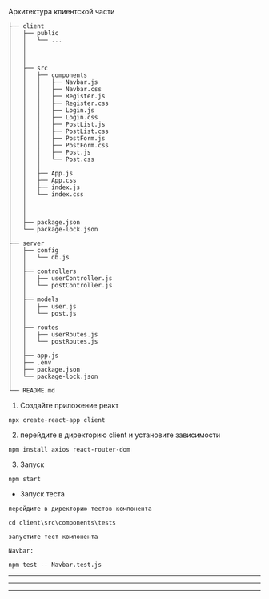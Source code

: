 Архитектура клиентской части

```
├── client
│   ├── public
│   │   └── ...
│   │   
│   │   
│   │
│   ├── src
│   │   ├── components
│   │   │   ├── Navbar.js
│   │   │   ├── Navbar.css
│   │   │   ├── Register.js
│   │   │   ├── Register.css
│   │   │   ├── Login.js
│   │   │   ├── Login.css
│   │   │   ├── PostList.js
│   │   │   ├── PostList.css
│   │   │   ├── PostForm.js
│   │   │   ├── PostForm.css
│   │   │   ├── Post.js
│   │   │   └── Post.css
│   │   │
│   │   ├── App.js
│   │   ├── App.css
│   │   ├── index.js
│   │   └── index.css
│   │   
│   │   
│   │
│   ├── package.json
│   └── package-lock.json
│
├── server
│   ├── config
│   │   └── db.js
│   │
│   ├── controllers
│   │   ├── userController.js
│   │   └── postController.js
│   │
│   ├── models
│   │   ├── user.js
│   │   └── post.js
│   │
│   ├── routes
│   │   ├── userRoutes.js
│   │   └── postRoutes.js
│   │
│   ├── app.js
│   ├── .env
│   ├── package.json
│   └── package-lock.json
│
└── README.md
```


1. Создайте приложение реакт

```
npx create-react-app client
```

2. перейдите в директорию client и установите зависимости

```
npm install axios react-router-dom
```

3. Запуск

```
npm start
```

* Запуск теста
```
перейдите в директорию тестов компонента

сd client\src\components\tests

запустите тест компонента

Navbar:

npm test -- Navbar.test.js
```

_________________
_________________
_________________
